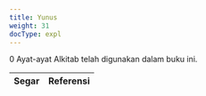 ```yaml
---
title: Yunus
weight: 31
docType: expl
---
```


0 Ayat-ayat Alkitab telah digunakan dalam buku ini.

| Segar | Referensi |
|-------|-----------|
